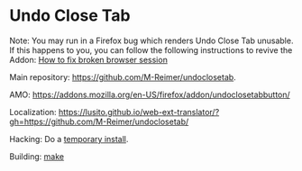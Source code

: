 Undo Close Tab
==============

Note: You may run in a Firefox bug which renders Undo Close Tab unusable. If this happens to you, you can follow the following instructions to revive the Addon:
[How to fix broken browser session](https://github.com/M-Reimer/undoclosetab/wiki/How-to-fix-broken-browser-session)

Main repository: https://github.com/M-Reimer/undoclosetab.

AMO: https://addons.mozilla.org/en-US/firefox/addon/undoclosetabbutton/

Localization: https://lusito.github.io/web-ext-translator/?gh=https://github.com/M-Reimer/undoclosetab/

Hacking: Do a [temporary install](https://developer.mozilla.org/en-US/Add-ons/WebExtensions/Temporary_Installation_in_Firefox).

Building: [make](https://www.gnu.org/software/make/)
